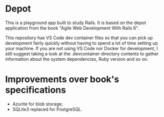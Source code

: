 # Depot

This is a playground app built to study Rails. It is based on the depot application from the book "Agile Web Development With Rails 6".

This repository has VS Code dev container files so that you can pick up development fairly quickly without having to spend a lot of time setting up your machine. If you are not using VS Code nor Docker for development, I still suggest taking a look at the .devcontainer directory contents to gather information about the system dependencies, Ruby version and so on.

# Improvements over book's specifications

- Azurite for blob storage;
- SQLite3 replaced for PostgreSQL.
